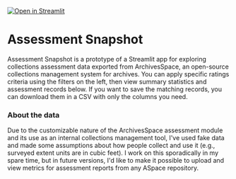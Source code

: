 [![Open in Streamlit](https://static.streamlit.io/badges/streamlit_badge_black_white.svg)](https://share.streamlit.io/adgray987/collections-assessment-app/main/assessment_app_beta.py)
# Assessment Snapshot

Assessment Snapshot is a prototype of a Streamlit app for exploring collections assessment data exported from ArchivesSpace, an open-source collections management system for archives. You can apply specific ratings criteria using the filters on the left, then view summary statistics and assessment records below. If you want to save the matching records, you can download them in a CSV with only the columns you need.

### About the data  

Due to the customizable nature of the ArchivesSpace assessment module and its use as an internal collections management tool, I've used fake data and made some assumptions about how people collect and use it (e.g., surveyed extent units are in cubic feet). I work on this sporadically in my spare time, but in future versions, I'd like to make it possible to upload and view metrics for assessment reports from any ASpace repository.  
